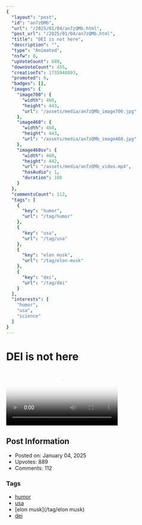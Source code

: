 ```yaml
---
{
  "layout": "post",
  "id": "an7zQMb",
  "url": "/2025/01/04/an7zQMb.html",
  "post_url": "/2025/01/04/an7zQMb.html",
  "title": "DEI is not here",
  "description": "",
  "type": "Animated",
  "nsfw": 0,
  "upVoteCount": 889,
  "downVoteCount": 455,
  "creationTs": 1735948893,
  "promoted": 0,
  "badges": [],
  "images": {
    "image700": {
      "width": 460,
      "height": 443,
      "url": "/assets/media/an7zQMb_image700.jpg"
    },
    "image460": {
      "width": 460,
      "height": 443,
      "url": "/assets/media/an7zQMb_image460.jpg"
    },
    "image460sv": {
      "width": 460,
      "height": 442,
      "url": "/assets/media/an7zQMb_video.mp4",
      "hasAudio": 1,
      "duration": 108
    }
  },
  "commentsCount": 112,
  "tags": [
    {
      "key": "humor",
      "url": "/tag/humor"
    },
    {
      "key": "usa",
      "url": "/tag/usa"
    },
    {
      "key": "elon musk",
      "url": "/tag/elon-musk"
    },
    {
      "key": "dei",
      "url": "/tag/dei"
    }
  ],
  "interests": [
    "humor",
    "usa",
    "science"
  ]
}
---
```


# DEI is not here

<video controls playsinline loop poster="/assets/media/an7zQMb_image460.jpg">
  <source src="/assets/media/an7zQMb_video.mp4" type="video/mp4">
  Your browser does not support the video tag.
</video>

## Post Information

- Posted on: January 04, 2025
- Upvotes: 889
- Comments: 112

### Tags

- [humor](/tag/humor)
- [usa](/tag/usa)
- [elon musk](/tag/elon musk)
- [dei](/tag/dei)

